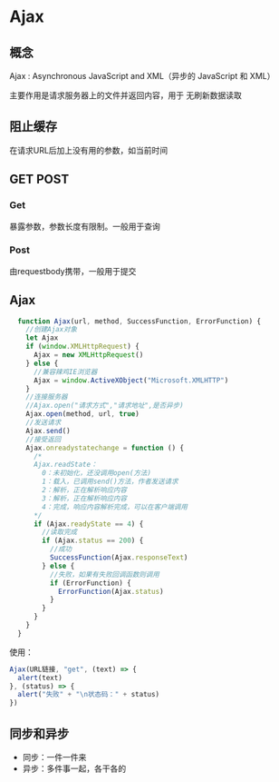 # Ajax

## 概念

Ajax : Asynchronous JavaScript and XML（异步的 JavaScript 和 XML）  

主要作用是请求服务器上的文件并返回内容，用于 无刷新数据读取

## 阻止缓存

在请求URL后加上没有用的参数，如当前时间

## GET POST

### Get

暴露参数，参数长度有限制。一般用于查询

### Post

由requestbody携带，一般用于提交

## Ajax

``` JavaScript
  function Ajax(url, method, SuccessFunction, ErrorFunction) {
    //创建Ajax对象
    let Ajax
    if (window.XMLHttpRequest) {
      Ajax = new XMLHttpRequest()
    } else {
      //兼容辣鸡IE浏览器
      Ajax = window.ActiveXObject("Microsoft.XMLHTTP")
    }
    //连接服务器
    //Ajax.open("请求方式","请求地址",是否异步)
    Ajax.open(method, url, true)
    //发送请求
    Ajax.send()
    //接受返回
    Ajax.onreadystatechange = function () {
      /*
      Ajax.readState：
        0：未初始化，还没调用open(方法)
        1：载入，已调用send()方法，作者发送请求
        2：解析，正在解析响应内容
        3：解析，正在解析响应内容
        4：完成，响应内容解析完成，可以在客户端调用
      */
      if (Ajax.readyState == 4) {
        //读取完成
        if (Ajax.status == 200) {
          //成功
          SuccessFunction(Ajax.responseText)
        } else {
          //失败，如果有失败回调函数则调用
          if (ErrorFunction) {
            ErrorFunction(Ajax.status)
          }
        }
      }
    }
  }
```

使用：

``` JavaScript
Ajax(URL链接, "get", (text) => {
  alert(text)
}, (status) => {
  alert("失败" + "\n状态码：" + status)
})
```

## 同步和异步

* 同步：一件一件来
* 异步：多件事一起，各干各的

